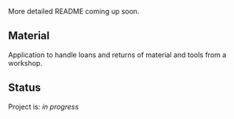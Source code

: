 More detailed README coming up soon.

## Material
Application to handle loans and returns of material and tools from a workshop. 

## Status
Project is: _in progress_
